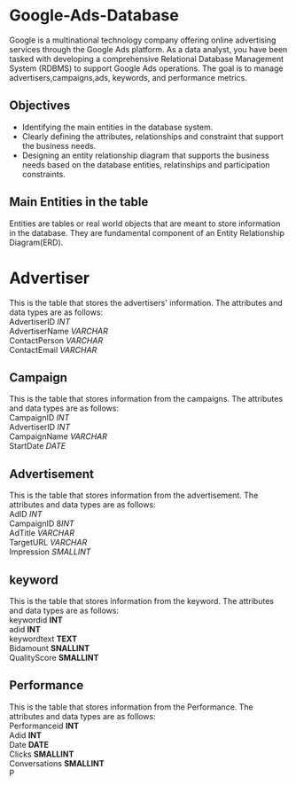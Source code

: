 # Google-Ads-Database
Google is a multinational technology company offering online advertising services through the Google Ads platform. As a data analyst, you have been tasked with developing a comprehensive Relational Database Management System (RDBMS) to support Google Ads operations. The goal is to manage advertisers,campaigns,ads, keywords, and performance metrics.

## Objectives
* Identifying the main entities in the database system.
* Clearly defining the attributes, relationships and constraint that support the business needs.
* Designing an entity relationship diagram that supports the business needs based on the database entities, relatinships and participation constraints.


  
## Main Entities in the table
Entities are tables or real world objects that are meant to store information in the database. They are fundamental component of an Entity Relationship Diagram(ERD).

# Advertiser
This is the table that stores the advertisers' information. The attributes and data types are as follows:<br>
AdvertiserID *INT*<br>
AdvertiserName *VARCHAR*<br>
ContactPerson *VARCHAR*<br>
ContactEmail *VARCHAR*<br>

## Campaign
This is the table that stores information from the campaigns. The attributes and data types are as follows:<br>
CampaignID *INT*<br>
AdvertiserID *INT*<br>
CampaignName *VARCHAR*<br>
StartDate *DATE*<br>

## Advertisement
This is the table that stores information from the advertisement. The attributes and data types are as follows:<br>
AdID *INT*<br>
CampaignID 8*INT*<br>
AdTitle *VARCHAR*<br>
TargetURL *VARCHAR*<br>
Impression *SMALLINT*<br>

## keyword
This is the table that stores information from the keyword. The attributes and data types are as follows:<br>
keywordid **INT**<br>
adid **INT** <br>
keywordtext **TEXT** <br>
Bidamount **SNALLINT** <br>
QualityScore **SMALLINT** <br>

## Performance
This is the table that stores information from the Performance. The attributes and data types are as follows:<br>
Performanceid **INT** <br>
Adid **INT** <br>
Date **DATE** <br>
Clicks **SMALLINT** <br>
Conversations **SMALLINT** <br>
P

